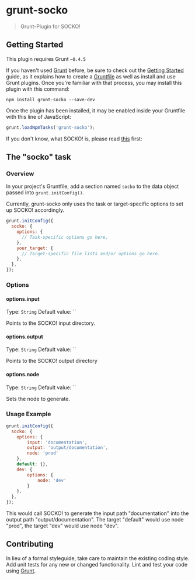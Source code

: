 # grunt-socko

> Grunt-Plugin for SOCKO!

## Getting Started
This plugin requires Grunt `~0.4.5`

If you haven't used [Grunt](http://gruntjs.com/) before, be sure to check out the [Getting Started](http://gruntjs.com/getting-started) guide, as it explains how to create a [Gruntfile](http://gruntjs.com/sample-gruntfile) as well as install and use Grunt plugins. Once you're familiar with that process, you may install this plugin with this command:

```shell
npm install grunt-socko --save-dev
```

Once the plugin has been installed, it may be enabled inside your Gruntfile with this line of JavaScript:

```js
grunt.loadNpmTasks('grunt-socko');
```

If you don't know, what SOCKO! is, please read [this](https://github.com/dploeger/socko/blob/master/README.md) first:


## The "socko" task

### Overview
In your project's Gruntfile, add a section named `socko` to the data object passed into `grunt.initConfig()`.

Currently, grunt-socko only uses the task or target-specific options to set up
SOCKO! accordingly.

```js
grunt.initConfig({
  socko: {
    options: {
      // Task-specific options go here.
    },
    your_target: {
      // Target-specific file lists and/or options go here.
    },
  },
});
```

### Options

#### options.input
Type: `String`
Default value: ``

Points to the SOCKO! input directory. 

#### options.output
Type: `String`
Default value: ``

Points to the SOCKO! output directory

#### options.node
Type: `String`
Default value: ``

Sets the node to generate.

### Usage Example

```js
grunt.initConfig({
  socko: {
    options: {
        input: 'documentation',
        output: 'output/documentation',
        node: 'prod'
    },
    default: {},
    dev: {
        options: {
            node: 'dev'
        }
    },
  },
});
```

This would call SOCKO! to generate the input path "documentation" into the 
output path "output/documentation". The target "default" would use node "prod",
the target "dev" would use node "dev".

## Contributing
In lieu of a formal styleguide, take care to maintain the existing coding style. Add unit tests for any new or changed functionality. Lint and test your code using [Grunt](http://gruntjs.com/).
